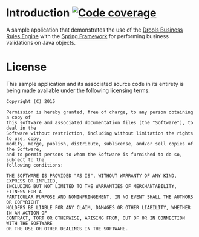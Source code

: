 # Introduction [![Code coverage](https://coveralls.io/repos/manish-in-java/spring-drools-validation/badge.svg?branch=master&service=github)](https://coveralls.io/github/manish-in-java/spring-drools-validation?branch=master)
A sample application that demonstrates the use of the [Drools Business Rules Engine](http://www.drools.org)
with the [Spring Framework](http://spring.io) for performing business validations on Java objects.

# License
This sample application and its associated source code in its entirety is being made
available under the following licensing terms.

    Copyright (C) 2015

    Permission is hereby granted, free of charge, to any person obtaining a copy of
    this software and associated documentation files (the "Software"), to deal in the
    Software without restriction, including without limitation the rights to use, copy,
    modify, merge, publish, distribute, sublicense, and/or sell copies of the Software,
    and to permit persons to whom the Software is furnished to do so, subject to the
    following conditions:

    THE SOFTWARE IS PROVIDED "AS IS", WITHOUT WARRANTY OF ANY KIND, EXPRESS OR IMPLIED,
    INCLUDING BUT NOT LIMITED TO THE WARRANTIES OF MERCHANTABILITY, FITNESS FOR A
    PARTICULAR PURPOSE AND NONINFRINGEMENT. IN NO EVENT SHALL THE AUTHORS OR COPYRIGHT
    HOLDERS BE LIABLE FOR ANY CLAIM, DAMAGES OR OTHER LIABILITY, WHETHER IN AN ACTION OF
    CONTRACT, TORT OR OTHERWISE, ARISING FROM, OUT OF OR IN CONNECTION WITH THE SOFTWARE
    OR THE USE OR OTHER DEALINGS IN THE SOFTWARE.
